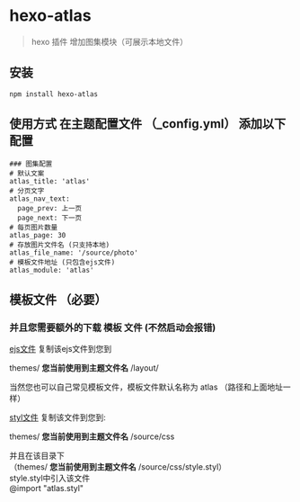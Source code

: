 # hexo-atlas

> hexo 插件
> 增加图集模块（可展示本地文件）

## 安装
```shell
npm install hexo-atlas
```

## 使用方式 在主题配置文件 （_config.yml） 添加以下配置

```
### 图集配置
# 默认文案
atlas_title: 'atlas'
# 分页文字
atlas_nav_text:
  page_prev: 上一页
  page_next: 下一页
# 每页图片数量
atlas_page: 30
# 存放图片文件名 (只支持本地)
atlas_file_name: '/source/photo'
# 模板文件地址 (只包含ejs文件)
atlas_module: 'atlas'
```
## 模板文件 （必要）
### 并且您需要额外的下载 模板 文件 (不然启动会报错)

[ejs文件](https://github.com/lgsn/hexo-atlas/blob/master/module-file/atlas.ejs)
复制该ejs文件到您到  

themes/ **您当前使用到主题文件名** /layout/  

当然您也可以自己常见模板文件，模板文件默认名称为 atlas  （路径和上面地址一样）



[styl文件](https://github.com/lgsn/hexo-atlas/blob/master/module-file/atlas.styl)
复制该文件到您到:  

themes/ **您当前使用到主题文件名** /source/css  

并且在该目录下   
（themes/ **您当前使用到主题文件名** /source/css/style.styl）   
style.styl中引入该文件  
@import "atlas.styl"  
